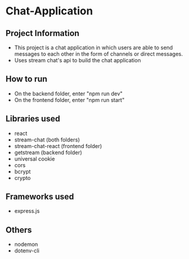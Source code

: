 # Chat-Application

## Project Information

- This project is a chat application in which users are able to send messages to each other in the form of channels or direct messages.
- Uses stream chat's api to build the chat application

## How to run

- On the backend folder, enter "npm run dev"
- On the frontend folder, enter "npm run start"

## Libraries used

- react
- stream-chat (both folders)
- stream-chat-react (frontend folder)
- getstream (backend folder)
- universal cookie
- cors
- bcrypt
- crypto

## Frameworks used

- express.js

## Others

- nodemon
- dotenv-cli
